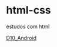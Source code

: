 # html-css
 estudos com html

 <a href="https://j0a0p3dr067.github.io/html-css/HTML_CSS-2/desafio10.html/desafio10.html">D10_Android</a>
